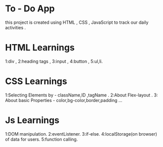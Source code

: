 # To - Do App 
this project is created using HTML , CSS , JavaScript to track our daily activities . 

# HTML Learnings
 1:div , 2:heading tags , 3:input , 4:button , 5:ul,li.

 # CSS Learnings 
 1:Selecting Elements by - className,ID ,tagName . 
 2:About Flex-layout .
 3: About basic Properties - color,bg-color,border,padding ...

 # Js Learnings
 1:DOM manipulation. 
 2:eventListener.
 3:if-else.
 4:localStorage(on browser) of data for users.
 5:function calling.